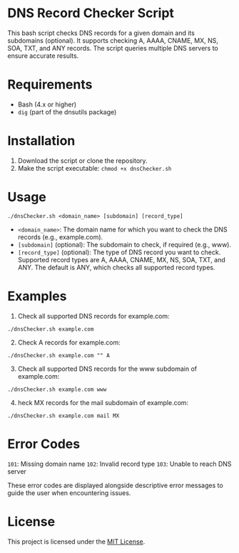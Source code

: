 # DNS Record Checker Script

This bash script checks DNS records for a given domain and its subdomains (optional). It supports checking A, AAAA, CNAME, MX, NS, SOA, TXT, and ANY records. The script queries multiple DNS servers to ensure accurate results.

# Requirements

* Bash (4.x or higher)
* `dig` (part of the dnsutils package)

# Installation

1. Download the script or clone the repository.
2. Make the script executable: `chmod +x dnsChecker.sh`

# Usage

```
./dnsChecker.sh <domain_name> [subdomain] [record_type]
```

* `<domain_name>`: The domain name for which you want to check the DNS records (e.g., example.com).
* `[subdomain]` (optional): The subdomain to check, if required (e.g., www).
* `[record_type]` (optional): The type of DNS record you want to check. Supported record types are A, AAAA, CNAME, MX, NS, SOA, TXT, and ANY. The default is ANY, which checks all supported record types.

# Examples

1. Check all supported DNS records for example.com:

```
./dnsChecker.sh example.com
```

2. Check A records for example.com:

```
./dnsChecker.sh example.com "" A
```

3. Check all supported DNS records for the www subdomain of example.com:

```
./dnsChecker.sh example.com www
```

4. heck MX records for the mail subdomain of example.com:

```
./dnsChecker.sh example.com mail MX
```

# Error Codes

`101`: Missing domain name
`102`: Invalid record type
`103`: Unable to reach DNS server

These error codes are displayed alongside descriptive error messages to guide the user when encountering issues.

# License

This project is licensed under the [MIT License](https://opensource.org/license/mit/).
